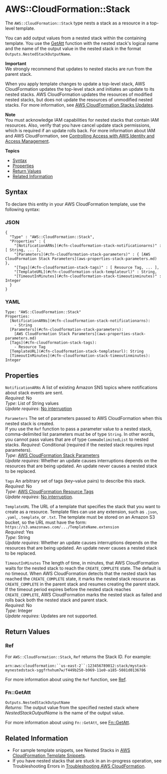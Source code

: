 # AWS::CloudFormation::Stack<a name="aws-properties-stack"></a>

The `AWS::CloudFormation::Stack` type nests a stack as a resource in a top\-level template\.

You can add output values from a nested stack within the containing template\. You use the [GetAtt](intrinsic-function-reference-getatt.md) function with the nested stack's logical name and the name of the output value in the nested stack in the format `Outputs.NestedStackOutputName`\.

**Important**  
We strongly recommend that updates to nested stacks are run from the parent stack\.

When you apply template changes to update a top\-level stack, AWS CloudFormation updates the top\-level stack and initiates an update to its nested stacks\. AWS CloudFormation updates the resources of modified nested stacks, but does not update the resources of unmodified nested stacks\. For more information, see [AWS CloudFormation Stacks Updates](using-cfn-updating-stacks.md)\.

**Note**  
You must acknowledge IAM capabilities for nested stacks that contain IAM resources\. Also, verify that you have cancel update stack permissions, which is required if an update rolls back\. For more information about IAM and AWS CloudFormation, see [Controlling Access with AWS Identity and Access Management](using-iam-template.md)\.

**Topics**
+ [Syntax](#aws-resource-cloudformation-stack-syntax)
+ [Properties](#aws-properties-stack-prop)
+ [Return Values](#w3ab2c21c10d200c19)
+ [Related Information](#w3ab2c21c10d200c21)

## Syntax<a name="aws-resource-cloudformation-stack-syntax"></a>

To declare this entity in your AWS CloudFormation template, use the following syntax:

### JSON<a name="aws-resource-cloudformation-stack-syntax.json"></a>

```
{
  "Type" : "AWS::CloudFormation::Stack",
  "Properties" : {
    "[NotificationARNs](#cfn-cloudformation-stack-notificationarns)" : [ String, ... ],
    "[Parameters](#cfn-cloudformation-stack-parameters)" : { [AWS CloudFormation Stack Parameters](aws-properties-stack-parameters.md) },
    "[Tags](#cfn-cloudformation-stack-tags)" : [ Resource Tag, ... ],
    "[TemplateURL](#cfn-cloudformation-stack-templateurl)" : String,
    "[TimeoutInMinutes](#cfn-cloudformation-stack-timeoutinminutes)" : Integer
  }
}
```

### YAML<a name="aws-resource-cloudformation-stack-syntax.yaml"></a>

```
Type: "AWS::CloudFormation::Stack"
Properties:
  [NotificationARNs](#cfn-cloudformation-stack-notificationarns):
    - String
  [Parameters](#cfn-cloudformation-stack-parameters):
    [AWS CloudFormation Stack Parameters](aws-properties-stack-parameters.md)
  [Tags](#cfn-cloudformation-stack-tags):
    - Resource Tag
  [TemplateURL](#cfn-cloudformation-stack-templateurl): String
  [TimeoutInMinutes](#cfn-cloudformation-stack-timeoutinminutes): Integer
```

## Properties<a name="aws-properties-stack-prop"></a>

`NotificationARNs`  <a name="cfn-cloudformation-stack-notificationarns"></a>
A list of existing Amazon SNS topics where notifications about stack events are sent\.  
*Required*: No  
*Type*: List of String values  
*Update requires*: [No interruption](using-cfn-updating-stacks-update-behaviors.md#update-no-interrupt)

`Parameters`  <a name="cfn-cloudformation-stack-parameters"></a>
The set of parameters passed to AWS CloudFormation when this nested stack is created\.  
If you use the `Ref` function to pass a parameter value to a nested stack, comma\-delimited list parameters must be of type `String`\. In other words, you cannot pass values that are of type `CommaDelimitedList` to nested stacks\.
*Required*: Conditional \(required if the nested stack requires input parameters\)\.  
*Type*: [AWS CloudFormation Stack Parameters](aws-properties-stack-parameters.md)  
*Update requires*: Whether an update causes interruptions depends on the resources that are being updated\. An update never causes a nested stack to be replaced\.

`Tags`  <a name="cfn-cloudformation-stack-tags"></a>
An arbitrary set of tags \(key–value pairs\) to describe this stack\.  
*Required*: No  
*Type*: [AWS CloudFormation Resource Tags](aws-properties-resource-tags.md)  
*Update requires*: [No interruption](using-cfn-updating-stacks-update-behaviors.md#update-no-interrupt)\.

`TemplateURL`  <a name="cfn-cloudformation-stack-templateurl"></a>
The URL of a template that specifies the stack that you want to create as a resource\. Template files can use any extension, such as `.json`, `.yaml`, `.template`, or `.txt`\. The template must be stored on an Amazon S3 bucket, so the URL must have the form: `https://s3.amazonaws.com/.../TemplateName.extension`  
*Required*: Yes  
*Type*: String  
*Update requires*: Whether an update causes interruptions depends on the resources that are being updated\. An update never causes a nested stack to be replaced\.

`TimeoutInMinutes`  <a name="cfn-cloudformation-stack-timeoutinminutes"></a>
The length of time, in minutes, that AWS CloudFormation waits for the nested stack to reach the `CREATE_COMPLETE` state\. The default is no timeout\. When AWS CloudFormation detects that the nested stack has reached the `CREATE_COMPLETE` state, it marks the nested stack resource as `CREATE_COMPLETE` in the parent stack and resumes creating the parent stack\. If the timeout period expires before the nested stack reaches `CREATE_COMPLETE`, AWS CloudFormation marks the nested stack as failed and rolls back both the nested stack and parent stack\.  
*Required*: No  
*Type*: Integer  
*Update requires*: Updates are not supported\.

## Return Values<a name="w3ab2c21c10d200c19"></a>

### Ref<a name="w3ab2c21c10d200c19b2"></a>

For `AWS::CloudFormation::Stack`, `Ref` returns the Stack ID\. For example:

`arn:aws:cloudformation:``us-east-2``:123456789012:stack/mystack-mynestedstack-sggfrhxhum7w/f449b250-b969-11e0-a185-5081d0136786`

For more information about using the `Ref` function, see [Ref](intrinsic-function-reference-ref.md)\.

### Fn::GetAtt<a name="w3ab2c21c10d200c19b4"></a>

`Outputs.NestedStackOutputName`  
*Returns*: The output value from the specified nested stack where *NestedStackOutputName* is the name of the output value\.

For more information about using `Fn::GetAtt`, see [Fn::GetAtt](intrinsic-function-reference-getatt.md)\.

## Related Information<a name="w3ab2c21c10d200c21"></a>
+ For sample template snippets, see Nested Stacks in [AWS CloudFormation Template Snippets](quickref-cloudformation.md)\.
+ If you have nested stacks that are stuck in an in\-progress operation, see Troubleshooting Errors in [Troubleshooting AWS CloudFormation](troubleshooting.md)\.